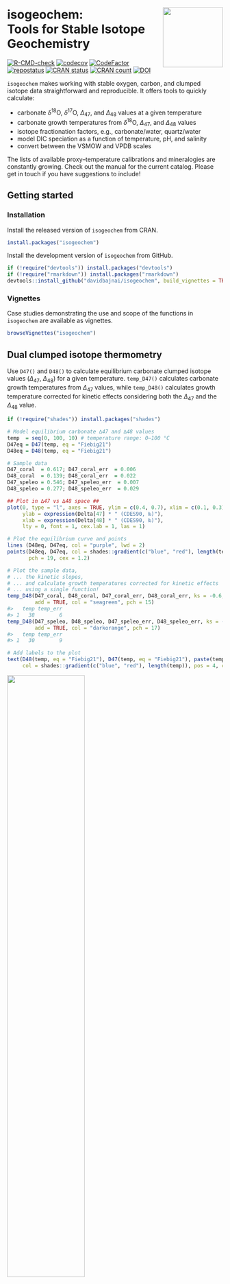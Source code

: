 
<!-- README.md is generated from README.Rmd. Please edit that file -->

# isogeochem: <img src="man/figures/logo.png" align="right" width="140"/> <br/> Tools for Stable Isotope Geochemistry

<!-- badges: start -->

[![R-CMD-check](https://github.com/davidbajnai/isogeochem/workflows/R-CMD-check/badge.svg)](https://github.com/davidbajnai/isogeochem/actions)
[![codecov](https://codecov.io/gh/davidbajnai/isogeochem/branch/main/graph/badge.svg?token=srtusVq2Im)](https://app.codecov.io/gh/davidbajnai/isogeochem)
[![CodeFactor](https://www.codefactor.io/repository/github/davidbajnai/isogeochem/badge)](https://www.codefactor.io/repository/github/davidbajnai/isogeochem)
[![repostatus](https://www.repostatus.org/badges/latest/active.svg)](https://www.repostatus.org/#active)
[![CRAN
status](https://www.r-pkg.org/badges/version/isogeochem)](https://CRAN.R-project.org/package=isogeochem)
[![CRAN
count](https://cranlogs.r-pkg.org/badges/grand-total/isogeochem)](https://cranlogs.r-pkg.org/badges/grand-total/isogeochem)
[![DOI](https://zenodo.org/badge/401782303.svg)](https://zenodo.org/badge/latestdoi/401782303)
<!-- badges: end -->

`isogeochem` makes working with stable oxygen, carbon, and clumped
isotope data straightforward and reproducible. It offers tools to
quickly calculate:

-   carbonate *δ*<sup>18</sup>O, *δ*<sup>17</sup>O, *∆*<sub>47</sub>,
    and *∆*<sub>48</sub> values at a given temperature
-   carbonate growth temperatures from *δ*<sup>18</sup>O,
    *∆*<sub>47</sub>, and *∆*<sub>48</sub> values
-   isotope fractionation factors, e.g., carbonate/water, quartz/water
-   model DIC speciation as a function of temperature, pH, and salinity
-   convert between the VSMOW and VPDB scales

The lists of available proxy–temperature calibrations and mineralogies
are constantly growing. Check out the manual for the current catalog.
Please get in touch if you have suggestions to include!

## Getting started

### Installation

Install the released version of `isogeochem` from CRAN.

``` r
install.packages("isogeochem")
```

Install the development version of `isogeochem` from GitHub.

``` r
if (!require("devtools")) install.packages("devtools")
if (!require("rmarkdown")) install.packages("rmarkdown")
devtools::install_github("davidbajnai/isogeochem", build_vignettes = TRUE)
```

### Vignettes

Case studies demonstrating the use and scope of the functions in
`isogeochem` are available as vignettes.

``` r
browseVignettes("isogeochem")
```

## Dual clumped isotope thermometry

Use `D47()` and `D48()` to calculate equilibrium carbonate clumped
isotope values (*∆*<sub>47</sub>, *∆*<sub>48</sub>) for a given
temperature. `temp_D47()` calculates carbonate growth temperatures from
*∆*<sub>47</sub> values, while `temp_D48()` calculates growth
temperature corrected for kinetic effects considering both the
*∆*<sub>47</sub> and the *∆*<sub>48</sub> value.

``` r
if (!require("shades")) install.packages("shades")

# Model equilibrium carbonate ∆47 and ∆48 values
temp  = seq(0, 100, 10) # temperature range: 0—100 °C
D47eq = D47(temp, eq = "Fiebig21")
D48eq = D48(temp, eq = "Fiebig21")

# Sample data
D47_coral  = 0.617; D47_coral_err  = 0.006
D48_coral  = 0.139; D48_coral_err  = 0.022
D47_speleo = 0.546; D47_speleo_err  = 0.007
D48_speleo = 0.277; D48_speleo_err  = 0.029

## Plot in ∆47 vs ∆48 space ##
plot(0, type = "l", axes = TRUE, ylim = c(0.4, 0.7), xlim = c(0.1, 0.3),
     ylab = expression(Delta[47] * " (CDES90, ‰)"),
     xlab = expression(Delta[48] * " (CDES90, ‰)"),
     lty = 0, font = 1, cex.lab = 1, las = 1)

# Plot the equilibrium curve and points
lines (D48eq, D47eq, col = "purple", lwd = 2)
points(D48eq, D47eq, col = shades::gradient(c("blue", "red"), length(temp)),
       pch = 19, cex = 1.2)

# Plot the sample data,
# ... the kinetic slopes,
# ... and calculate growth temperatures corrected for kinetic effects
# ... using a single function!
temp_D48(D47_coral, D48_coral, D47_coral_err, D48_coral_err, ks = -0.6,
         add = TRUE, col = "seagreen", pch = 15)
#>   temp temp_err
#> 1   38        6
temp_D48(D47_speleo, D48_speleo, D47_speleo_err, D48_speleo_err, ks = -1,
         add = TRUE, col = "darkorange", pch = 17)
#>   temp temp_err
#> 1   30        9

# Add labels to the plot
text(D48(temp, eq = "Fiebig21"), D47(temp, eq = "Fiebig21"), paste(temp, "°C"),
     col = shades::gradient(c("blue", "red"), length(temp)), pos = 4, cex = 0.8)
```

<img src="man/figures/README-Figure1-1.png" width="60%" />

## Triple oxygen isotopes

`d17O_c()` calculates equilibrium carbonate oxygen isotope values
(*δ*<sup>18</sup>O, *δ*<sup>17</sup>O, *∆*<sup>17</sup>O) for a given
temperature and ambient water composition. Use the `mix_d17O()` function
to calculate mixing curves in triple oxygen isotope space, e.g., for
modeling diagenesis.

``` r
if (!require("shades")) install.packages("shades")

# Model equilibrium calcite precipitating from seawater
temp_sw  = seq(0, 50, 10) # temperature range: 0—50 °C
d18O_sw = 0 # d18O value of seawater
D17O_sw = -0.004 # D17O value of seawater
d18Op = prime(d17O_c(temp_sw, d18O_sw, D17O_sw, eq18 = "Daeron19")[, 1])
D17O  = d17O_c(temp_sw, d18O_sw, D17O_sw, eq18 = "Daeron19")[, 3]

# Model progressing meteoric diagenetic alteration
d18O_ds = -8 # d18O value of diagenetic fluid
D17O_ds = 0.020 # D17O value of diagenetic fluid
em_equi = d17O_c(temp = 10, d18O_H2O = d18O_sw, D17O_H2O = D17O_sw,
                 eq18 = "Daeron19") # equilibrium endmember
em_diag = d17O_c(temp = 80, d18O_H2O = d18O_ds, D17O_H2O = D17O_ds,
                 eq18 = "Daeron19") # diagenetic endmember
mix = mix_d17O(d18O_A = em_equi[1], d17O_A = em_equi[2],
               d18O_B = em_diag[1], d17O_B = em_diag[2], step = 25)

## Plot in ∆17O vs d'18O space ##
plot(0, type = "l", ylim = c(-0.1, 0.05), xlim = c(-10, 40), 
     xlab = expression(delta * "'" ^ 18 * "O (‰, VSMOW)"),
     ylab = expression(Delta ^ 17 * "O (‰, VSMOW)"),
     lty = 0, font = 1, cex.lab = 1, las = 1)

# Plot meteoric waters from the build-in dataset
points(prime(meteoric_water$d18O), D17O(meteoric_water$d18O, meteoric_water$d17O),
       col = "lightblue1", pch = 20)
text(-4, 0.05, "meteoric water", pos = 4, col = "lightblue1")

# Plot the composition of the fluids
points(prime(d18O_sw), D17O_sw, col = "darkmagenta", pch = 8) # seawater
text(prime(d18O_sw), D17O_sw, "seawater", pos = 4, col = "darkmagenta")
points(prime(d18O_ds), D17O_ds, col = "deeppink", pch = 8) # diagenetic fluid
text(prime(d18O_ds), D17O_ds, "diagenetic fluid", pos = 4, col = "deeppink")

# Plot the equilibrium curve and points
lines(d18Op, D17O, col = "darkmagenta", lwd = 2)
points(d18Op, D17O, pch = 19, cex = 1.2, 
       col = shades::gradient(c("blue", "red"), length(temp_sw)))
text(d18Op, D17O, paste(temp_sw, "°C"), pos = 4, cex = 0.8, 
     col = shades::gradient(c("blue", "red"), length(temp_sw)))
text(30, -0.05, paste("equilibrium calcite \nfrom seawater"),
     pos = 3, col = "darkmagenta")

# Plot the mixing model between the equilibrium and diagenetic endmembers
lines(prime(mix[, 1]), mix[, 2], col = "deeppink", lty = 3, lwd = 2)
points(prime(mix[, 1]), mix[, 2], pch = 18, cex = 1.5, 
       col = shades::gradient(c("#3300CC", "deeppink"), length(mix[, 2])))
text(prime(mix[, 1]), mix[, 2], paste(mix[, 3], "%", sep = ""), pos = 2, cex = 0.8, 
     col = shades::gradient(c("#3300CC", "deeppink"), length(mix[, 3])))
text(22, -0.09, paste("progressing", "\ndiagenetic alteration", "\n(recrystallisation) at 80°C", sep =""),
     pos = 2, col = "deeppink")
```

<img src="man/figures/README-Figure2-1.png" width="60%" />

## Thermometry

Use `isogeochem` to calculate crystallization temperatures from
carbonate *δ*<sup>18</sup>O and *∆*<sub>47</sub> values.

``` r
# Temperature from D47 with or without errors
temp_D47(D47_CDES90 = 0.601, eq = "Petersen19")
#> [1] 24.9
temp_D47(D47_CDES90 = 0.601,
         D47_error = 0.008 ,
         eq = "Anderson21")
#>   temp temp_err
#> 1 22.6      2.7

# Temperature from d18O
temp_d18O(
  d18O_c_VSMOW = 30,
  d18O_H2O_VSMOW = 0,
  min = "calcite",
  eq = "Watkins13")
#> [1] 25.9
```

## Fractionation factors

Use `isogeochem` to calculate <sup>16</sup>O/<sup>18</sup>O
fractionation factors at given temperatures.

``` r
if (!require("viridisLite")) install.packages("viridisLite")

plot(0, type = "l", las = 1, yaxt = "n", 
     xlim = c(10, 30), ylim = c(-30, 50),
     xlab = "Temperature (°C)",
     ylab = expression("Equilibrium enrichment in "^18*"O relative to H"[2]*"O (‰)"))
axis(2, seq(-30, 50, 10), las = 1)

temps = seq(10, 30, 1)
d18O_H2O_VSMOW = 0
cols = viridisLite::viridis(7, option = "C")

text(10, 45, expression("CO"[2]*" (aq)"), col = cols[1], adj = c(0, 0))
lines(temps, A_from_a(a18_CO2aq_H2O(temps), d18O_H2O_VSMOW),
      lwd = 2, lty = 2, col = cols[1])
text(10, 35, expression("HCO"[3]^"–"), col = cols[2], adj = c(0, 0))
lines(temps, A_from_a(a18_HCO3_H2O(temps), d18O_H2O_VSMOW),
      lwd = 2, lty = 2, col = cols[2])
text(10, 30, "calcite", col = cols[3], adj = c(0, 0))
lines(temps, A_from_a(a18_c_H2O(temps, "calcite", "Daeron19"), d18O_H2O_VSMOW),
  lwd = 2, lty = 1, col = cols[3])
text(10, 21, expression("CO"[3]^"2–"), col = cols[4], adj = c(0, 0))
lines(temps, A_from_a(a18_CO3_H2O(temps), d18O_H2O_VSMOW),
  lwd = 2, lty = 2, col = cols[4])
text(10, 1, expression("H"[2]*"O"), col = cols[5], adj = c(0, 0))
lines(temps, rep(d18O_H2O_VSMOW, length(temps)),
      lwd = 3, lty = 1, col = cols[5])
text(10, -23, expression("OH"^"–"), col = cols[6], adj = c(0, 0))
lines(temps, B_from_a(a18_H2O_OH(temps, eq = "Z20-X3LYP"), d18O_H2O_VSMOW),
  lwd = 2, lty = 1, col = cols[6])
```

<img src="man/figures/README-Figure3-1.png" width="60%" />

## Utility functions

``` r
# Convert between the VSMOW and VPDB scales:
to_VPDB(32)
#> [1] 1.05032
to_VSMOW(1)
#> [1] 31.95092

# Convert between classical delta and delta prime values:
prime(10)
#> [1] 9.950331
unprime(9.95)
#> [1] 9.999666

# Calculate isotope fractionation factors:
a_A_B(A = 30.40, B = 0.15)
#> [1] 1.030245
epsilon(a_A_B(A = 30.40, B = 0.15))
#> [1] 30.24546
```

## Datasets

Within `isogeochem` you have quick access to important datasets.

| Name             | Description                                                                    | Reference                               |
|------------------|--------------------------------------------------------------------------------|-----------------------------------------|
| `devilshole`     | The original Devils Hole carbonate *δ*<sup>18</sup>O time series               | Winograd et al. (2006)                  |
| `LR04`           | A benthic foraminifera *δ*<sup>18</sup>O stack                                 | Lisiecki & Raymo (2005)                 |
| `GTS2020`        | An abridged version of the GTS2020 oxygen isotope stack                        | Grossman & Joachimski (2020)            |
| `meteoric_water` | A compilation of meteoric water *δ*<sup>18</sup>O and *δ*<sup>17</sup>O values | Barkan & Luz (2010), Aron et al. (2021) |

For more information on the datasets please have a look at the
corresponding documentation, e.g., `?devilshole`

------------------------------------------------------------------------

## See also

There are several other R packages that complement `isogeochem` and are
worth checking out:

[`viridisLite`](https://github.com/sjmgarnier/viridisLite) and
[`viridis`](https://github.com/sjmgarnier/viridis) produce color-blind
and black-and-white printer friendly color scales.

[`clumpedr`](https://github.com/isoverse/clumpedr/) works with
[`isoreader`](https://github.com/isoverse/isoreader) to read in raw
measurement data and reproducibly process the results to clumped isotope
values.

[`seasonalclumped`](https://github.com/nielsjdewinter/seasonalclumped)
can be used to reconstruct temperature and salinity variations from
seasonal oxygen and clumped isotope records.

[`deeptime`](https://github.com/willgearty/deeptime) adds geological
timescales to ggplots.
